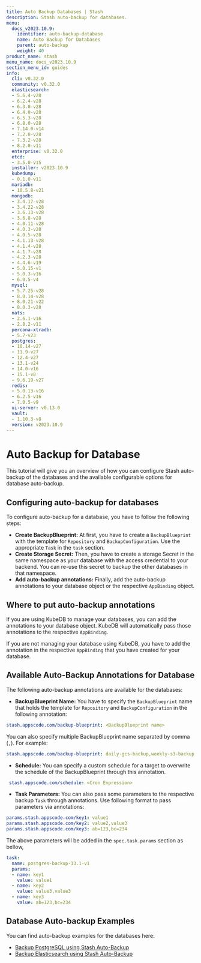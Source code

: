 ```yaml
---
title: Auto Backup Databases | Stash
description: Stash auto-backup for databases.
menu:
  docs_v2023.10.9:
    identifier: auto-backup-database
    name: Auto Backup for Databases
    parent: auto-backup
    weight: 40
product_name: stash
menu_name: docs_v2023.10.9
section_menu_id: guides
info:
  cli: v0.32.0
  community: v0.32.0
  elasticsearch:
  - 5.6.4-v28
  - 6.2.4-v28
  - 6.3.0-v28
  - 6.4.0-v28
  - 6.5.3-v28
  - 6.8.0-v28
  - 7.14.0-v14
  - 7.2.0-v28
  - 7.3.2-v28
  - 8.2.0-v11
  enterprise: v0.32.0
  etcd:
  - 3.5.0-v15
  installer: v2023.10.9
  kubedump:
  - 0.1.0-v11
  mariadb:
  - 10.5.8-v21
  mongodb:
  - 3.4.17-v28
  - 3.4.22-v28
  - 3.6.13-v28
  - 3.6.8-v28
  - 4.0.11-v28
  - 4.0.3-v28
  - 4.0.5-v28
  - 4.1.13-v28
  - 4.1.4-v28
  - 4.1.7-v28
  - 4.2.3-v28
  - 4.4.6-v19
  - 5.0.15-v1
  - 5.0.3-v16
  - 6.0.5-v4
  mysql:
  - 5.7.25-v28
  - 8.0.14-v28
  - 8.0.21-v22
  - 8.0.3-v28
  nats:
  - 2.6.1-v16
  - 2.8.2-v11
  percona-xtradb:
  - 5.7-v23
  postgres:
  - 10.14-v27
  - 11.9-v27
  - 12.4-v27
  - 13.1-v24
  - 14.0-v16
  - 15.1-v8
  - 9.6.19-v27
  redis:
  - 5.0.13-v16
  - 6.2.5-v16
  - 7.0.5-v9
  ui-server: v0.13.0
  vault:
  - 1.10.3-v8
  version: v2023.10.9
---
```


# Auto Backup for Database

This tutorial will give you an overview of how you can configure Stash auto-backup of the databases and the available configurable options for database auto-backup.

## Configuring auto-backup for databases

To configure auto-backup for a database, you have to follow the following steps:

- **Create BackupBlueprint:** At first, you have to create a `BackupBlueprint` with the template for `Repository` and `BackupConfiguration`. Use the appropriate `Task` in the `task` section.
- **Create Storage Secret:** Then, you have to create a storage Secret in the same namespace as your database with the access credential to your backend. You can re-use this secret to backup the other databases in that namespace.
- **Add auto-backup annotations:** Finally, add the auto-backup annotations to your database object or the respective `AppBinding` object.

## Where to put auto-backup annotations

If you are using KubeDB to manage your databases, you can add the annotations to your database object. KubeDB will automatically pass those annotations to the respective `AppBinding`.

If you are not managing your database using KubeDB, you have to add the annotation in the respective `AppBinding` that you have created for your database.

## Available Auto-Backup Annotations for Database

The following auto-backup annotations are available for the databases:

- **BackupBlueprint Name:** You have to specify the `BackupBlueprint` name that holds the template for `Repository` and `BackupConfiguration` in the following annotation:

```yaml
stash.appscode.com/backup-blueprint: <BackupBlueprint name>
```

You can also specify multiple BackupBlueprint name separated by comma (`,`). For example:

```yaml
stash.appscode.com/backup-blueprint: daily-gcs-backup,weekly-s3-backup
```

- **Schedule:** You can specify a custom schedule for a target to overwrite the schedule of the BackupBlueprint through this annotation.

```yaml
 stash.appscode.com/schedule: <Cron Expression>
```

- **Task Parameters:** You can also pass some parameters to the respective backup `Task` through annotations. Use following format to pass parameters via annotations:

```yaml
params.stash.appscode.com/key1: value1
params.stash.appscode.com/key2: value2,value3
params.stash.appscode.com/key3: ab=123,bc=234
```

The above parameters will be added in the `spec.task.params` section as bellow,

```yaml
task:
  name: postgres-backup-13.1-v1
  params:
  - name: key1
    value: value1
  - name: key2
    value: value3,value3
  - name: key3
    value: ab=123,bc=234
```

## Database Auto-backup Examples

You can find auto-backup examples for the databases here:

- [Backup PostgreSQL using Stash Auto-Backup](/docs/v2023.10.9/addons/postgres/auto-backup/)
- [Backup Elasticsearch using Stash Auto-Backup](/docs/v2023.10.9/addons/elasticsearch/auto-backup/)

